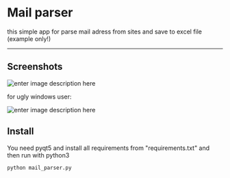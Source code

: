 Mail parser
===================


this simple app for parse mail adress from sites and save to excel file
(example only!)

----------


Screenshots
-------------
![enter image description here](https://i.imgur.com/fHbngqN.png)


for ugly windows user:


![enter image description here](http://i.imgur.com/XvlIQFf.png)


## Install ##
You need pyqt5 and install all requirements from "requirements.txt" and then run with python3 
```python
python mail_parser.py
```

